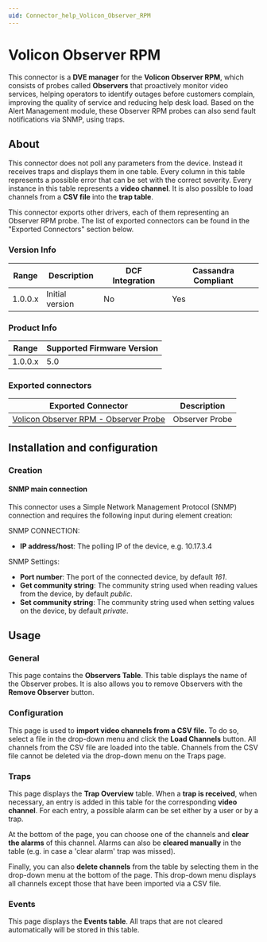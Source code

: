 ```yaml
---
uid: Connector_help_Volicon_Observer_RPM
---
```


# Volicon Observer RPM

This connector is a **DVE manager** for the **Volicon Observer RPM**, which consists of probes called **Observers** that proactively monitor video services, helping operators to identify outages before customers complain, improving the quality of service and reducing help desk load. Based on the Alert Management module, these Observer RPM probes can also send fault notifications via SNMP, using traps.

## About

This connector does not poll any parameters from the device. Instead it receives traps and displays them in one table. Every column in this table represents a possible error that can be set with the correct severity. Every instance in this table represents a **video channel**. It is also possible to load channels from a **CSV file** into the **trap table**.

This connector exports other drivers, each of them representing an Observer RPM probe. The list of exported connectors can be found in the "Exported Connectors" section below.

### Version Info

| **Range** | **Description** | **DCF Integration** | **Cassandra Compliant** |
|------------------|-----------------|---------------------|-------------------------|
| 1.0.0.x          | Initial version | No                  | Yes                     |

### Product Info

| Range | Supported Firmware Version |
|------------------|-----------------------------|
| 1.0.0.x          | 5.0                         |

### Exported connectors

| **Exported Connector**                                                                                        | **Description** |
|--------------------------------------------------------------------------------------------------------------|-----------------|
| [Volicon Observer RPM - Observer Probe](xref:Connector_help_Volicon_Observer_RPM_-_Observer_Probe) | Observer Probe  |

## Installation and configuration

### Creation

#### SNMP main connection

This connector uses a Simple Network Management Protocol (SNMP) connection and requires the following input during element creation:

SNMP CONNECTION:

- **IP address/host**: The polling IP of the device, e.g. 10.17.3.4

SNMP Settings:

- **Port number**: The port of the connected device, by default *161*.
- **Get community string**: The community string used when reading values from the device, by default *public*.
- **Set community string**: The community string used when setting values on the device, by default *private*.

## Usage

### General

This page contains the **Observers Table**. This table displays the name of the Observer probes. It is also allows you to remove Observers with the **Remove Observer** button.

### Configuration

This page is used to **import video channels from a CSV file.** To do so, select a file in the drop-down menu and click the **Load Channels** button. All channels from the CSV file are loaded into the table. Channels from the CSV file cannot be deleted via the drop-down menu on the Traps page.

### Traps

This page displays the **Trap Overview** table. When a **trap is received**, when necessary, an entry is added in this table for the corresponding **video channel**. For each entry, a possible alarm can be set either by a user or by a trap.

At the bottom of the page, you can choose one of the channels and **clear the alarms** of this channel. Alarms can also be **cleared manually** in the table (e.g. in case a 'clear alarm' trap was missed).

Finally, you can also **delete channels** from the table by selecting them in the drop-down menu at the bottom of the page. This drop-down menu displays all channels except those that have been imported via a CSV file.

### Events

This page displays the **Events table**. All traps that are not cleared automatically will be stored in this table.
